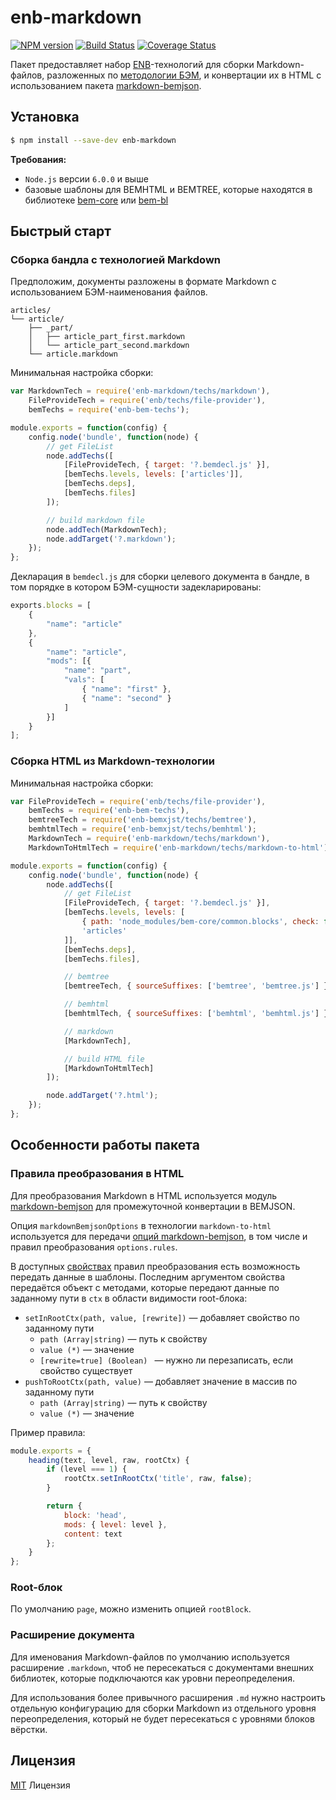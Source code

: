 # enb-markdown
[![NPM version](https://img.shields.io/npm/v/enb-markdown.svg?style=flat)](https://www.npmjs.com/package/enb-markdown)
[![Build Status](https://travis-ci.org/levonet/enb-markdown.svg?branch=master)](https://travis-ci.org/levonet/enb-markdown)
[![Coverage Status](https://coveralls.io/repos/github/levonet/enb-markdown/badge.svg?branch=master)](https://coveralls.io/github/levonet/enb-markdown?branch=master)

Пакет предоставляет набор [ENB](https://ru.bem.info/toolbox/enb/)-технологий
для сборки Markdown-файлов, разложенных по [методологии БЭМ](https://ru.bem.info/method/),
и конвертации их в HTML с использованием пакета [markdown-bemjson](https://github.com/bem-contrib/markdown-bemjson).

## Установка

```sh
$ npm install --save-dev enb-markdown
```

**Требования:**

  - `Node.js` версии `6.0.0` и выше
  - базовые шаблоны для BEMHTML и BEMTREE, которые находятся в библиотеке [bem-core](https://ru.bem.info/libs/bem-core/) или [bem-bl](https://ru.bem.info/libs/bem-bl/)

## Быстрый старт

### Сборка бандла с технологией Markdown

Предположим, документы разложены в формате Markdown с использованием БЭМ-наименования файлов.

```
articles/
└── article/
    ├── _part/
    │   ├── article_part_first.markdown
    │   └── article_part_second.markdown
    └── article.markdown
```

Минимальная настройка сборки:

```js
var MarkdownTech = require('enb-markdown/techs/markdown'),
    FileProvideTech = require('enb/techs/file-provider'),
    bemTechs = require('enb-bem-techs');

module.exports = function(config) {
    config.node('bundle', function(node) {
        // get FileList
        node.addTechs([
            [FileProvideTech, { target: '?.bemdecl.js' }],
            [bemTechs.levels, levels: ['articles']],
            [bemTechs.deps],
            [bemTechs.files]
        ]);

        // build markdown file
        node.addTech(MarkdownTech);
        node.addTarget('?.markdown');
    });
};
```

Декларация в `bemdecl.js` для сборки целевого документа в бандле, в том порядке в котором БЭМ-сущности задекларированы:

```js
exports.blocks = [
    {
        "name": "article"
    },
    {
        "name": "article",
        "mods": [{
            "name": "part",
            "vals": [
                { "name": "first" },
                { "name": "second" }
            ]
        }]
    }
];
```

### Сборка HTML из Markdown-технологии

Минимальная настройка сборки:

```js
var FileProvideTech = require('enb/techs/file-provider'),
    bemTechs = require('enb-bem-techs'),
    bemtreeTech = require('enb-bemxjst/techs/bemtree'),
    bemhtmlTech = require('enb-bemxjst/techs/bemhtml');
    MarkdownTech = require('enb-markdown/techs/markdown'),
    MarkdownToHtmlTech = require('enb-markdown/techs/markdown-to-html');

module.exports = function(config) {
    config.node('bundle', function(node) {
        node.addTechs([
            // get FileList
            [FileProvideTech, { target: '?.bemdecl.js' }],
            [bemTechs.levels, levels: [
                { path: 'node_modules/bem-core/common.blocks', check: false },
                'articles'
            ]],
            [bemTechs.deps],
            [bemTechs.files],

            // bemtree
            [bemtreeTech, { sourceSuffixes: ['bemtree', 'bemtree.js'] }],

            // bemhtml
            [bemhtmlTech, { sourceSuffixes: ['bemhtml', 'bemhtml.js'] }],

            // markdown
            [MarkdownTech],

            // build HTML file
            [MarkdownToHtmlTech]
        ]);

        node.addTarget('?.html');
    });
};
```

## Особенности работы пакета

### Правила преобразования в HTML

Для преобразования Markdown в HTML используется модуль [markdown-bemjson](https://github.com/bem-contrib/markdown-bemjson) для промежуточной конвертации в BEMJSON.

Опция `markdownBemjsonOptions` в технологии `markdown-to-html` используется для передачи [опций markdown-bemjson](https://github.com/bem-contrib/markdown-bemjson#contructoroptions), в том числе и правил преобразования `options.rules`.

В доступных [свойствах](https://github.com/bem-contrib/markdown-bemjson#Доступные-свойства-для-правил) правил преобразования есть возможность передать данные в шаблоны. Последним аргументом свойства передаётся объект с методами, которые передают данные по заданному пути в `ctx` в области видимости root-блока:

  - `setInRootCtx(path, value, [rewrite])` — добавляет свойство по заданному пути
    - `path (Array|string)` — путь к свойству
    - `value (*)` — значение
    - `[rewrite=true] (Boolean) ` — нужно ли перезаписать, если свойство существует
  - `pushToRootCtx(path, value)` — добавляет значение в массив по заданному пути
    - `path (Array|string)` — путь к свойству
    - `value (*)` — значение

Пример правила:

```js
module.exports = {
    heading(text, level, raw, rootCtx) {
        if (level === 1) {
            rootCtx.setInRootCtx('title', raw, false);
        }

        return {
            block: 'head',
            mods: { level: level },
            content: text
        };
    }
};
```

### Root-блок

По умолчанию `page`, можно изменить опцией `rootBlock`.

### Расширение документа

Для именования Markdown-файлов по умолчанию используется расширение `.markdown`,
чтоб не пересекаться с документами внешних библиотек, которые подключаются как уровни переопределения.

Для использования более привычного расширения `.md` нужно настроить отдельную конфигурацию для сборки Markdown из отдельного уровня переопределения, который не будет пересекаться с уровнями блоков вёрстки.

<!-- TODO: Пример подключения сборки документов из отдельного уровня -->

## Лицензия

[MIT](http://en.wikipedia.org/wiki/MIT_License) Лицензия
